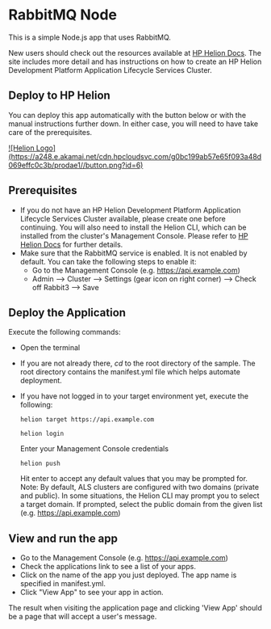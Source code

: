 # RabbitMQ Node

This is a simple Node.js app that uses RabbitMQ. 

New users should check out the resources available at [HP Helion Docs](http://docs.hpcloud.com/helion/devplatform/workbook/messaging/node/). 
The site includes more detail and has instructions on how to create an HP
Helion Development Platform Application Lifecycle Services Cluster.

## Deploy to HP Helion

You can deploy this app automatically with the button below or with the manual 
instructions further down. In either case, you will need to have take care of the
prerequisites.

<a href="https://deploynow.hpcloud.com/?repoUrl=https://github.com/HelionDevPlatform/helion-rabbitmq-node">
![Helion  Logo](https://a248.e.akamai.net/cdn.hpcloudsvc.com/g0bc199ab57e65f093a48d069effc0c3b/prodae1//button.png?id=6)
</a>

## Prerequisites
- If you do not have an HP Helion Development Platform Application Lifecycle 
  Services Cluster available, please create one before continuing. You will also
  need to install the Helion CLI, which can be installed from the cluster's
  Management Console. Please refer to [HP Helion Docs](http://docs.hpcloud.com/helion/devplatform/workbook/messaging/node/)
  for further details.  
- Make sure that the RabbitMQ service is enabled. It is not enabled by default. 
  You can take the following steps to enable it:
    - Go to the Management Console (e.g. https://api.example.com)
    - Admin --> Cluster --> Settings (gear icon on right corner) --> Check off 
      Rabbit3 --> Save

## Deploy the Application

Execute the following commands:

- Open the terminal
- If you are not already there, *cd* to the root directory of the sample. The 
  root directory contains the manifest.yml file which helps automate deployment. 
- If you have not logged in to your target environment yet, execute the following:

    `helion target https://api.example.com`
    
    `helion login`
    
    Enter your Management Console credentials
    
    `helion push`

    Hit enter to accept any default values that you may be prompted for. 
    Note: By default, ALS clusters are configured with two domains (private and
    public). In some situations, the Helion CLI may prompt you to select a target
    domain. If prompted, select the public domain from the given list (e.g. https://api.example.com)

## View and run the app
- Go to the Management Console (e.g. https://api.example.com)
- Check the applications link to see a list of your apps.
- Click on the name of the app you just deployed. The app name is specified in 
  manifest.yml.
- Click "View App" to see your app in action.

The result when visiting the application page and clicking 'View App' should be
a page that will accept a user's message.

